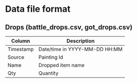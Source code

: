 ﻿# Data file format

## Drops (battle_drops.csv, got_drops.csv)
| Column            | Description                       |
| ------------------| ----------------------------------|
| Timestamp			| Date/time in YYYY-MM-DD HH:MM     |
| Source			| Painting Id					    |
| Name				| Dropped item name					|
| Qty				| Quantity							|